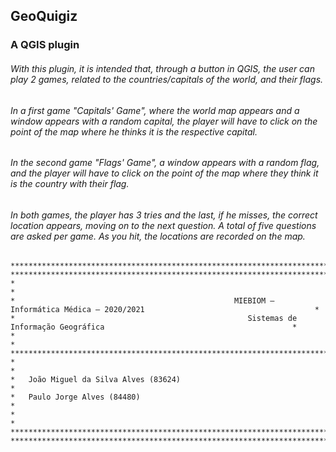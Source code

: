 
## GeoQuigiz 
### A QGIS plugin

###### With this plugin, it is intended that, through a button in QGIS, the user can play 2 games, related to the countries/capitals of the world, and their flags.

###### In a first game "Capitals' Game", where the world map appears and a window appears with a random capital, the player will have to click on the point of the map where he thinks it is the respective capital.

###### In the second game "Flags' Game", a window appears with a random flag, and the player will have to click on the point of the map where they think it is the country with their flag. 

###### In both games, the player has 3 tries and the last, if he misses, the correct location appears, moving on to the next question. A total of five questions are asked per game. As you hit, the locations are recorded on the map.


```                                 
*********************************************************************************************************************************
*********************************************************************************************************************************
*                                                                                                                               *
*                                                 MIEBIOM – Informática Médica – 2020/2021                                      *
*                                                    Sistemas de Informação Geográfica                                          *
*                                                                                                                               *
*********************************************************************************************************************************
*                                                                                                                               *
*   João Miguel da Silva Alves (83624)                                                                                          *
*   Paulo Jorge Alves (84480)                                                                                                   *
*                                                                                                                               *
*********************************************************************************************************************************
*********************************************************************************************************************************
``` 

